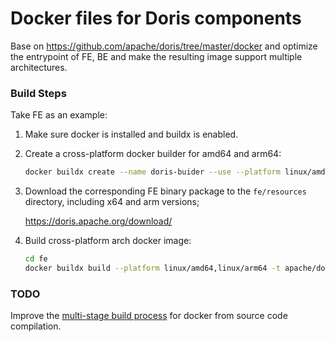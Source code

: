 # Docker files for Doris components



Base on https://github.com/apache/doris/tree/master/docker and optimize the entrypoint of FE, BE and make the resulting image support multiple architectures. 



### Build Steps

Take FE as an example:

1. Make sure docker is installed and buildx is enabled.

2. Create a cross-platform docker builder for amd64 and arm64:

   ```bash
   docker buildx create --name doris-buider --use --platform linux/amd64,linux/arm64
   ```

3. Download the corresponding FE binary package to the `fe/resources` directory, including x64 and arm versions;

   https://doris.apache.org/download/

4. Build cross-platform arch docker image:

   ```bash
   cd fe
   docker buildx build --platform linux/amd64,linux/arm64 -t apache/doris-fe:1.2.3 .
   ```



### TODO

Improve the [multi-stage build process](https://docs.docker.com/build/building/multi-stage/) for docker from source code compilation.